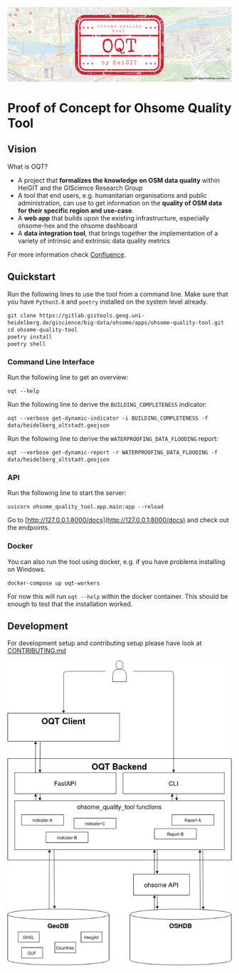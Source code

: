 ![oqt_header](logo/oqt_header.png)

# Proof of Concept for Ohsome Quality Tool

## Vision
What is OQT?
* A project that **formalizes the knowledge on OSM data quality** within HeiGIT and the GIScience Research Group
* A tool that end users, e.g. humanitarian organisations and public administration, can use to get information on the **quality of OSM data for their specific region and use-case**.
* A **web app** that builds upon the existing infrastructure, especially ohsome-hex and the ohsome dashboard
* A **data integration tool**, that brings together the implementation of a variety of intrinsic and extrinsic data quality metrics

For more information check [Confluence](https://confluence.gistools.geog.uni-heidelberg.de/display/oshdb/The+ohsome+Quality+Tool).

## Quickstart
Run the following lines to use the tool from a command line. Make sure that you have `Python3.8` and `poetry` installed on the system level already.

```
git clone https://gitlab.gistools.geog.uni-heidelberg.de/giscience/big-data/ohsome/apps/ohsome-quality-tool.git
cd ohsome-quality-tool
poetry install
poetry shell
```

### Command Line Interface
Run the following line to get an overview:
```
oqt --help 
```

Run the following line to derive the `BUILDING_COMPLETENESS` indicator:
```
oqt --verbose get-dynamic-indicator -i BUILDING_COMPLETENESS -f data/heidelberg_altstadt.geojson 
```

Run the following line to derive the `WATERPROOFING_DATA_FLOODING` report:
```
oqt --verbose get-dynamic-report -r WATERPROOFING_DATA_FLOODING -f data/heidelberg_altstadt.geojson
```

### API
Run the following line to start the server:
```
uvicorn ohsome_quality_tool.app.main:app --reload
```

Go to [http://127.0.0.1:8000/docs](http://127.0.0.1:8000/docs) and check out the endpoints.


### Docker
You can also run the tool using docker, e.g. if you have problems installing on Windows.

```
docker-compose up oqt-workers
```

For now this will run `oqt --help` within the docker container. This should be enough to test that the installation worked.

## Development
For development setup and contributing setup please have look at [CONTRIBUTING.md](CONTRIBUTING.md)

![components](docs/componet_diagram_new.png)
